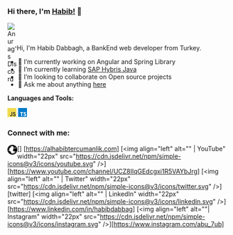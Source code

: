<!--
### Hi there 👋


**alhabibdabbagh/alhabibdabbagh** is a ✨ _special_ ✨ repository because its `README.md` (this file) appears on your GitHub profile.

Here are some ideas to get you started:

- 🔭 I’m currently working on RenovaConsulting
- 🌱 I’m currently learning SAP Hybris and Angular 
- 👯 I’m looking to collaborate on Kodluyoruz and More
- 🤔 I’m looking for help with Spring Library, English ...
- 💬 Ask me about Anythink
- 📫 How to reach me: habib dabbağ linkedIn
- 😄 Pronouns: 😄
- ⚡ Fun fact: be fun to be your live fun
https://discord.gg/
-->

### Hi there, I'm [Habib!](https://www.linkedin.com/in/habibdabbag/) 👋


<a href="https://discordapp.com/users/691741267570327632">
  <img align="left" alt="Anurag's Discord" width="21px" src="https://raw.githubusercontent.com/anuraghazra/anuraghazra/master/assets/discord-round.svg" />
</a>

<br />
<br />

Hi, I'm Habib Dabbagh, a  BankEnd web developer from Turkey.

- 🔭 I’m currently working on Angular and Spring Library 
- 🌱 I’m currently learning [SAP Hybris Java ](https://github.com/alhabibdabbagh/bookLibrary)
- 👯 I’m looking to collaborate on Open source projects 
- 💬 Ask me about anything [here](https://www.linkedin.com/in/habibdabbag/)

**Languages and Tools:**  

<code><img height="20" src="https://raw.githubusercontent.com/github/explore/80688e429a7d4ef2fca1e82350fe8e3517d3494d/topics/javascript/javascript.png"></code>
<code><img height="20" src="https://raw.githubusercontent.com/github/explore/80688e429a7d4ef2fca1e82350fe8e3517d3494d/topics/typescript/typescript.png"></code>

### Connect with me:
[<img align="left" alt=""  width="22px" src="https://raw.githubusercontent.com/iconic/open-iconic/master/svg/globe.svg" />]   [https://alhabibtercumanlik.com]
[<img align="left"  alt="" | YouTube" width="22px" src="https://cdn.jsdelivr.net/npm/simple-icons@v3/icons/youtube.svg" />][https://www.youtube.com/channel/UCZ8IlqGEdcgxi1R5VAYbJrg] 
  [<img align="left" alt="" | Twitter" width="22px" src="https://cdn.jsdelivr.net/npm/simple-icons@v3/icons/twitter.svg" />][twitter]
[<img align="left" alt="" | LinkedIn" width="22px" src="https://cdn.jsdelivr.net/npm/simple-icons@v3/icons/linkedin.svg" />][https://www.linkedin.com/in/habibdabbag]
[<img align="left"  alt=""| Instagram" width="22px" src="https://cdn.jsdelivr.net/npm/simple-icons@v3/icons/instagram.svg" />][https://www.instagram.com/abu_7ub]

